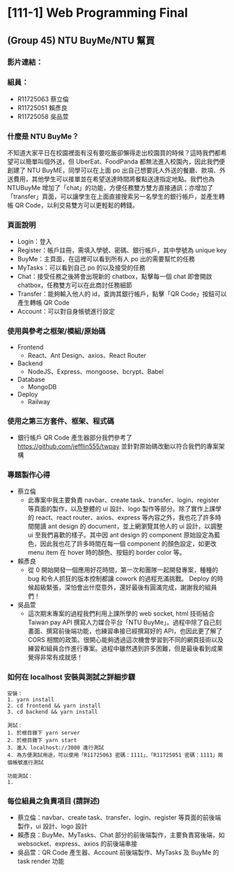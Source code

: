 # [111-1] Web Programming Final

## (Group 45) NTU BuyMe/NTU 幫買

### 影片連結：

### 組員：

-   R11725063 蔡立倫
-   R11725051 賴彥良
-   R11725058 吳品萱

### 什麼是 NTU BuyMe？

不知道大家平日在校園裡面有沒有要吃飯卻懶得走出校園買的時候？這時我們都希望可以簡單叫個外送，但 UberEat、FoodPanda 都無法進入校園內，因此我們便創建了 NTU BuyME，同學可以在上面 po 出自己想要託人外送的餐廳、款項、外送費用，其他學生可以接單並在希望送達時間將餐點送達指定地點。我們也為 NTUBuyMe 增加了「chat」的功能，方便任務雙方雙方直接通訊；亦增加了「transfer」頁面，可以讓學生在上面直接搜索另一名學生的銀行帳戶，並產生轉帳 QR Code，以利交易雙方可以更輕鬆的轉錢。

### 頁面說明

-   Login：登入
-   Register：帳戶註冊，需填入學號、密碼、銀行帳戶，其中學號為 unique key
-   BuyMe：主頁面，在這裡可以看到所有人 po 出的需要幫忙的任務
-   MyTasks：可以看到自己 po 的以及接受的任務
-   Chat：接受任務之後將會出現新的 chatbox，點擊每一個 chat 即會開啟 chatbox，任務雙方可以在此商討任務細節
-   Transfer：能夠輸入他人的 id，查詢其銀行帳戶，點擊「QR Code」按鈕可以產生轉帳 QR Code
-   Account：可以對自身帳號進行設定

### 使用與參考之框架/模組/原始碼

-   Frontend
    -   React、Ant Design、axios、React Router
-   Backend
    -   NodeJS、Express、mongoose、bcrypt、Babel
-   Database
    -   MongoDB
-   Deploy
    -   Railway

### 使用之第三方套件、框架、程式碼

-   銀行帳戶 QR Code 產生器部分我們參考了 https://github.com/jefflin555/twpay 並針對原始碼改動以符合我們的專案架構

### 專題製作心得

-   蔡立倫
    -   此專案中我主要負責 navbar、create task、transfer、login、register 等頁面的製作，以及整體的 ui 設計、logo 製作等部分。除了實作上課學的 react、react router、axios、express 等內容之外，我也花了許多時間閱讀 ant design 的 document，並上網瀏覽其他人的 ui 設計，以調整 ui 至我們喜歡的樣子。其中因 ant design 的 component 原始設定為藍色，因此我也花了許多時間在每一個 component 的顏色設定，如更改 menu item 在 hover 時的顏色、按鈕的 border color 等。
-   賴彥良
    -   從 0 開始開發一個應用好花時間，第一次和團隊一起開發專案，種種的 bug 和令人抓狂的版本控制都讓 cowork 的過程充滿挑戰。 Deploy 的時候超級緊張，深怕會出什麼意外，還好最後有圓滿完成，謝謝我的組員們！
-   吳品萱
    -   這次期末專案的過程我們利用上課所學的 web socket, html 技術結合 Taiwan pay API 撰寫人力媒合平台「NTU BuyMe」。過程中除了自己刻畫面、撰寫前後端功能，也練習串接已經撰寫好的 API，也因此更了解了 CORS 相關的政策。很開心能夠透過這次機會學習到不同的網頁技術以及練習和組員合作進行專案。過程中雖然遇到許多困難，但是最後看到成果覺得非常有成就感！

### 如何在 localhost 安裝與測試之詳細步驟

    安裝：
    1. yarn install
    2. cd frontend && yarn install
    3. cd backend && yarn install

    測試：
    1. 於根目錄下 yarn server
    2. 於根目錄下 yarn start
    3. 進入 localhost://3000 進行測試
    4. 為方便測試用途，可以使用「R11725063 密碼：1111」、「R11725051 密碼：1111」兩個帳號進行測試

    功能測試：
    1.

### 每位組員之負責項目 (請詳述)

-   蔡立倫：navbar、create task、transfer、login、register 等頁面的前後端製作，ui 設計、logo 設計
-   賴彥良：BuyMe、MyTasks、Chat 部分的前後端製作，主要負責寫後端，如 websocket、express、axios 的前後端串接
-   吳品萱：QR Code 產生器、Account 前後端製作、MyTasks 及 BuyMe 的 task render 功能
